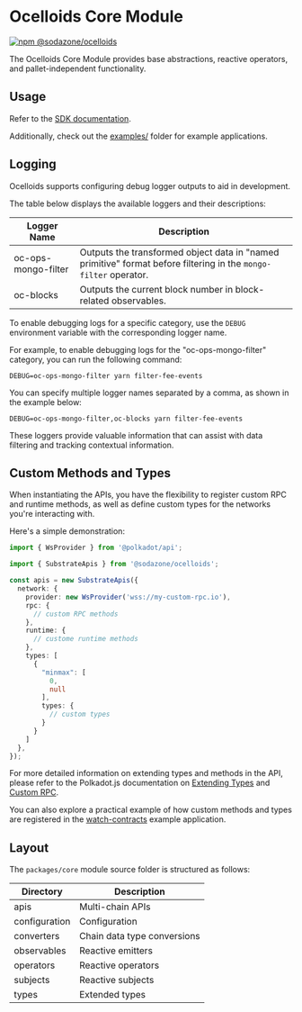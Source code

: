 # Ocelloids Core Module

<a href="https://www.npmjs.com/package/@sodazone/ocelloids">
  <img 
    src="https://img.shields.io/npm/v/@sodazone/ocelloids?color=69D2E7&labelColor=69D2E7&logo=npm&logoColor=333333"
    alt="npm @sodazone/ocelloids"
  />
</a>

The Ocelloids Core Module provides base abstractions, reactive operators, and pallet-independent functionality.

## Usage

Refer to the [SDK documentation](https://sodazone.github.io/ocelloids/).

Additionally, check out the [examples/](https://github.com/sodazone/ocelloids/tree/main/examples) folder for example applications.

## Logging

Ocelloids supports configuring debug logger outputs to aid in development.

The table below displays the available loggers and their descriptions:

| Logger Name | Description |
| ----------- | ----------- |
| oc-ops-mongo-filter | Outputs the transformed object data in "named primitive" format before filtering in the `mongo-filter` operator. |
| oc-blocks | Outputs the current block number in block-related observables. |

To enable debugging logs for a specific category, use the `DEBUG` environment variable with the corresponding logger name.

For example, to enable debugging logs for the "oc-ops-mongo-filter" category, you can run the following command:

```shell
DEBUG=oc-ops-mongo-filter yarn filter-fee-events
```

You can specify multiple logger names separated by a comma, as shown in the example below:

```shell
DEBUG=oc-ops-mongo-filter,oc-blocks yarn filter-fee-events
```

These loggers provide valuable information that can assist with data filtering and tracking contextual information.

## Custom Methods and Types

When instantiating the APIs, you have the flexibility to register custom RPC and runtime methods, as well as define custom types for the networks you're interacting with.

Here's a simple demonstration:

```typescript
import { WsProvider } from '@polkadot/api';

import { SubstrateApis } from '@sodazone/ocelloids';

const apis = new SubstrateApis({
  network: {
    provider: new WsProvider('wss://my-custom-rpc.io'),
    rpc: {
      // custom RPC methods
    },
    runtime: {
      // custome runtime methods
    },
    types: [
      {
        "minmax": [
          0,
          null
        ],
        types: {
          // custom types
        }
      }
    ]
  },
});
```

For more detailed information on extending types and methods in the API, please refer to the Polkadot.js documentation on [Extending Types](https://polkadot.js.org/docs/api/start/types.extend) and [Custom RPC](https://polkadot.js.org/docs/api/start/rpc.custom).

You can also explore a practical example of how custom methods and types are registered in the [watch-contracts](https://github.com/sodazone/ocelloids/tree/main/examples/watch-contracts) example application.

## Layout

The `packages/core` module source folder is structured as follows:

| Directory                    | Description                               |
|------------------------------|-------------------------------------------|
|  apis                        | Multi-chain APIs                          |
|  configuration               | Configuration                             |
|  converters                  | Chain data type conversions               |
|  observables                 | Reactive emitters                         |
|  operators                   | Reactive operators                        |
|  subjects                    | Reactive subjects                         |
|  types                       | Extended types                            |

